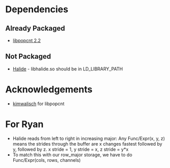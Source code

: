 # Dependencies

## Already Packaged
- [libpopcnt 2.2](https://github.com/kimwalisch/libpopcnt)

## Not Packaged
- [Halide](https://github.com/halide/Halide) - libhalide.so should be in LD_LIBRARY_PATH

# Acknowledgements
- [kimwalisch](https://github.com/kimwalisch) for libpopcnt

# For Ryan
- Halide reads from left to right in increasing major: Any Func/Expr(x, y, z) means the strides through the buffer are x changes fastest followed by y, followed by z. x stride = 1, y stride = x, z stride = y*x
- To match this with our row_major storage, we have to do Func/Expr(cols, rows, channels)